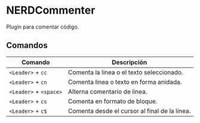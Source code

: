 # NERDCommenter

Plugin para comentar código.

## Comandos

| Comando                | Descripción                                   |
| ---                    | ---                                           |
| `<Leader>` + `cc`      | Comenta la línea o el texto seleccionado.     |
| `<Leader>` + `cn`      | Comenta linea o texto en forma anidada.       |
| `<Leader>` + `<space>` | Alterna comentario de linea.                  |
| `<Leader>` + `cs`      | Comenta en formato de bloque.                 |
| `<Leader>` + `c$`      | Comenta desde el cursor al final de la linea. |

